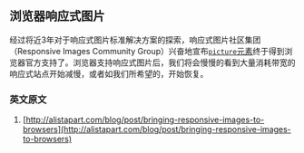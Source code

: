 浏览器响应式图片
---
经过将近3年对于响应式图片标准解决方案的探索，响应式图片社区集团（Responsive
Images Community Group）兴奋地宣布[`picture`元素](http://picture.responsiveimages.org/)终于得到浏览器官方支持了。浏览器支持响应式图片后，我们将会慢慢的看到大量消耗带宽的响应式站点开始减慢，或者如我们所希望的，开始恢复。

### 英文原文
1.  [http://alistapart.com/blog/post/bringing-responsive-images-to-browsers](http://alistapart.com/blog/post/bringing-responsive-images-to-browsers)
